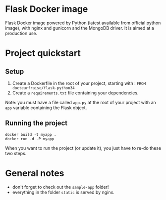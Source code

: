 # Flask Docker image

Flask Docker image powered by Python (latest available from official python image), with nginx and gunicorn and the MongoDB driver. It is
aimed at a production use.

# Project quickstart

## Setup

1. Create a Dockerfile in the root of your project, starting with : `FROM docteurfraise/flask-python34`
2. Create a `requirements.txt` file containing your dependencies.

Note: you must have a file called `app.py` at the root of your project
with an `app` variable containing the Flask object.

## Running the project

```
docker build -t myapp .
docker run -d -P myapp
```

When you want to run the project (or update it), you just have to re-do these
two steps.

# General notes

- don't forget to check out the `sample-app` folder!
- everything in the folder `static` is served by nginx.
